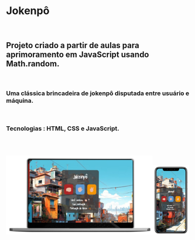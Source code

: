 <h1> Jokenpô </h1>
<br>
<h2> Projeto criado a partir de aulas para aprimoramento em JavaScript usando Math.random. </h2>
<br>
<h3> Uma clássica brincadeira de jokenpô disputada entre usuário e máquina. </h3>
<br>
<h3> Tecnologias : HTML, CSS e JavaScript. </h3> <br> <br>

<img src="https://github.com/lucassantoos96/jokenp--js/blob/main/assets/img-jokenpo-desktop.png?raw=true" width="400"><img src="https://github.com/lucassantoos96/jokenp--js/blob/main/assets/img-jokenpo-mobile.png?raw=true" width="100">
